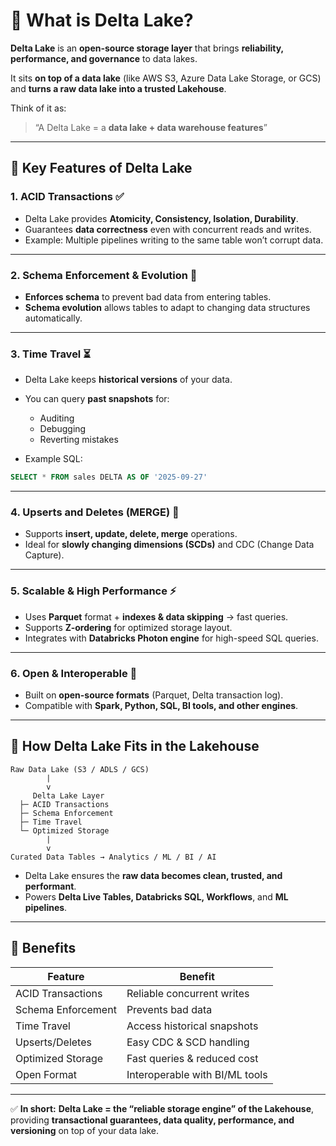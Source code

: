 # 🔹 What is **Delta Lake**?

**Delta Lake** is an **open-source storage layer** that brings **reliability, performance, and governance** to data lakes.

It sits **on top of a data lake** (like AWS S3, Azure Data Lake Storage, or GCS) and **turns a raw data lake into a trusted Lakehouse**.

Think of it as:

> “A Delta Lake = a **data lake + data warehouse features**”

---

## 🔹 Key Features of Delta Lake

### 1. **ACID Transactions** ✅

* Delta Lake provides **Atomicity, Consistency, Isolation, Durability**.
* Guarantees **data correctness** even with concurrent reads and writes.
* Example: Multiple pipelines writing to the same table won’t corrupt data.

---

### 2. **Schema Enforcement & Evolution** 📑

* **Enforces schema** to prevent bad data from entering tables.
* **Schema evolution** allows tables to adapt to changing data structures automatically.

---

### 3. **Time Travel** ⏳

* Delta Lake keeps **historical versions** of your data.
* You can query **past snapshots** for:

  * Auditing
  * Debugging
  * Reverting mistakes
* Example SQL:

```sql
SELECT * FROM sales DELTA AS OF '2025-09-27'
```

---

### 4. **Upserts and Deletes (MERGE)** 🔄

* Supports **insert, update, delete, merge** operations.
* Ideal for **slowly changing dimensions (SCDs)** and CDC (Change Data Capture).

---

### 5. **Scalable & High Performance** ⚡

* Uses **Parquet** format + **indexes & data skipping** → fast queries.
* Supports **Z-ordering** for optimized storage layout.
* Integrates with **Databricks Photon engine** for high-speed SQL queries.

---

### 6. **Open & Interoperable** 🔗

* Built on **open-source formats** (Parquet, Delta transaction log).
* Compatible with **Spark, Python, SQL, BI tools, and other engines**.

---

## 🔹 How Delta Lake Fits in the Lakehouse

```
Raw Data Lake (S3 / ADLS / GCS)
        |
        v
     Delta Lake Layer
  ├─ ACID Transactions
  ├─ Schema Enforcement
  ├─ Time Travel
  └─ Optimized Storage
        |
        v
Curated Data Tables → Analytics / ML / BI / AI
```

* Delta Lake ensures the **raw data becomes clean, trusted, and performant**.
* Powers **Delta Live Tables, Databricks SQL, Workflows**, and **ML pipelines**.

---

## 🔹 Benefits

| Feature            | Benefit                        |
| ------------------ | ------------------------------ |
| ACID Transactions  | Reliable concurrent writes     |
| Schema Enforcement | Prevents bad data              |
| Time Travel        | Access historical snapshots    |
| Upserts/Deletes    | Easy CDC & SCD handling        |
| Optimized Storage  | Fast queries & reduced cost    |
| Open Format        | Interoperable with BI/ML tools |

---

✅ **In short:**
**Delta Lake = the “reliable storage engine” of the Lakehouse**, providing **transactional guarantees, data quality, performance, and versioning** on top of your data lake.
